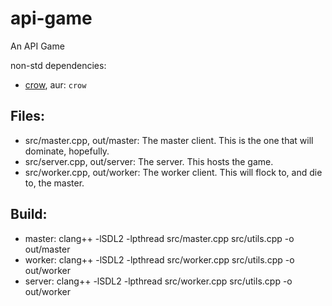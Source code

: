 # api-game

An API Game

non-std dependencies:

* [crow](https://crowcpp.org/master/getting_started/setup/linux/), aur: `crow`

## **Files:**

* src/master.cpp, out/master: The master client. This is the one that will dominate, hopefully.
* src/server.cpp, out/server: The server. This hosts the game.
* src/worker.cpp, out/worker: The worker client. This will flock to, and die to, the master.

## **Build:**

* master: clang++ -lSDL2 -lpthread src/master.cpp src/utils.cpp -o out/master
* worker: clang++ -lSDL2 -lpthread src/worker.cpp src/utils.cpp -o out/worker
* server: clang++ -lSDL2 -lpthread src/worker.cpp src/utils.cpp -o out/worker
